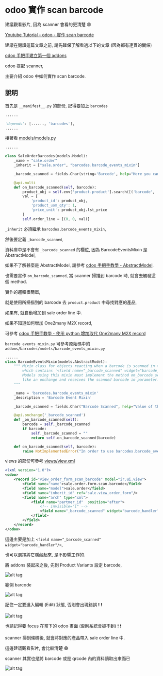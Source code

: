 # odoo 實作 scan barcode

建議觀看影片, 因為 scanner 會看的更清楚 :smile:

[Youtube Tutorial - odoo - 實作 scan barcode](https://youtu.be/o2THTpLmUec)

建議在閱讀這篇文章之前, 請先確保了解看過以下的文章 (因為都有連貫的關係)

[odoo 手把手建立第一個 addons](https://github.com/twtrubiks/odoo-demo-addons-tutorial/tree/master/demo_odoo_tutorial)

odoo 搭配 scanner,

主要介紹 odoo 中如何實作 scan barcode.

## 說明

首先是 `__manifest__.py` 的部份,  記得要加上 `barcodes`

```python
......

'depends': [......, 'barcodes'],
......
```

接著看 [models/models.py](https://github.com/twtrubiks/odoo-demo-addons-tutorial/tree/master/demo_sale_scan_barcode/models/models.py)


```python
......

class SaleOrderBarcodes(models.Model):
    _name = "sale.order"
    _inherit = ["sale.order", "barcodes.barcode_events_mixin"]

    _barcode_scanned = fields.Char(string='Barcode', help="Here you can provide the barcode for the product")

    @api.multi
    def on_barcode_scanned(self, barcode):
        product_obj = self.env['product.product'].search([('barcode', '=', barcode)], limit=1)
        val = {
            'product_id': product_obj,
            'product_uom_qty': 1,
            'price_unit': product_obj.lst_price
        }
        self.order_line = [(0, 0, val)]
```

`_inherit` 必須繼承 `barcodes.barcode_events_mixin`,

然後要定義 `_barcode_scanned`,

資料庫中是不會有 `_barcode_scanned` 的欄位, 因為 BarcodeEventsMixin 是 AbstractModel,

如果不了解甚麼是 AbstractModel, 請參考 [odoo 手把手教學 - AbstractModel](https://github.com/twtrubiks/odoo-demo-addons-tutorial/tree/master/demo_abstractmodel_tutorial).

也需要實作 `on_barcode_scanned`, 當 scanner 掃描到 barcode 時, 就會去觸發這個 method.

實作的邏輯很簡單,

就是使用所掃描到的 barcode 去 `product.product` 中尋找對應的產品,

如果有, 就自動增加到 sale order line 中.

如果不知道如何增加 One2many M2X record,

可參考 [odoo 手把手教學 - 使用 python 增加取代 One2many M2X record](https://github.com/twtrubiks/odoo-demo-addons-tutorial/tree/master/demo_expense_tutorial_v1#odoo-%E6%89%8B%E6%8A%8A%E6%89%8B%E6%95%99%E5%AD%B8---%E4%BD%BF%E7%94%A8-python-%E5%A2%9E%E5%8A%A0%E5%8F%96%E4%BB%A3-one2many-m2x-record---part8)

`barcode_events_mixin.py` 可參考原始碼中的 `addons/barcodes/models/barcode_events_mixin.py`

```python
......
class BarcodeEventsMixin(models.AbstractModel):
    """ Mixin class for objects reacting when a barcode is scanned in their form views
        which contains `<field name="_barcode_scanned" widget="barcode_handler"/>`.
        Models using this mixin must implement the method on_barcode_scanned. It works
        like an onchange and receives the scanned barcode in parameter.
    """

    _name = 'barcodes.barcode_events_mixin'
    _description = 'Barcode Event Mixin'

    _barcode_scanned = fields.Char("Barcode Scanned", help="Value of the last barcode scanned.", store=False)

    @api.onchange('_barcode_scanned')
    def _on_barcode_scanned(self):
        barcode = self._barcode_scanned
        if barcode:
            self._barcode_scanned = ""
            return self.on_barcode_scanned(barcode)

    def on_barcode_scanned(self, barcode):
        raise NotImplementedError("In order to use barcodes.barcode_events_mixin, method on_barcode_scanned must be implemented")
```

views 的部份可參考 [views/view.xml](https://github.com/twtrubiks/demo_config_settings/tree/master/demo_sale_scan_barcode/views/view.xml)

```xml
<?xml version="1.0"?>
<odoo>
    <record id="view_order_form_scan_barcode" model="ir.ui.view">
        <field name="name">sale.order.form.scan.barcode</field>
        <field name="model">sale.order</field>
        <field name="inherit_id" ref="sale.view_order_form"/>
        <field name="arch" type="xml">
            <field name="partner_id"  position="after">
                <!-- invisible="1" -->
                <field name="_barcode_scanned" widget="barcode_handler"/>
            </field>
        </field>
    </record>
</odoo>
```

這邊主要是加上 `<field name="_barcode_scanned" widget="barcode_handler"/>`,

也可以選擇將它隱藏起來, 是不影響工作的.

將 addons 裝起來之後, 先到 Product Variants 設定 barcode,

![alt tag](https://i.imgur.com/m9o8vHY.png)

範例 barcode

![alt tag](https://i.imgur.com/0S5Bsu9.png)

記住一定要進入編輯 (Edit) 狀態, 否則會出現錯誤 :exclamation: :exclamation:

![alt tag](https://i.imgur.com/cNzb2VJ.png)

也請記得要 focus 在當下的 odoo 畫面 (否則系統會抓不到) :exclamation: :exclamation:

scanner 掃到條碼後, 就會將對應的產品帶入 sale order line 中.

這邊建議觀看影片, 會比較清楚 :smile:

scanner 其實也是將 barcode 或是 qrcode 內的資料讀取出來而已

![alt tag](https://i.imgur.com/K457P5w.png)